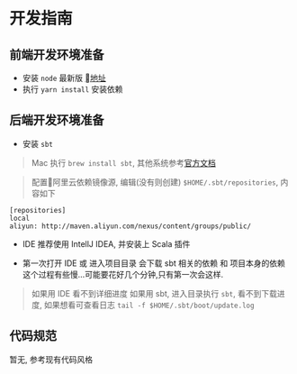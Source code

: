 
# 开发指南

## 前端开发环境准备

- 安装 `node` 最新版 [地址](https://nodejs.org/en/)
- 执行 `yarn install` 安装依赖

## 后端开发环境准备

- 安装 `sbt`

> Mac 执行 `brew install sbt`, 其他系统参考[官方文档](https://www.scala-sbt.org/documentation.html)

> 配置阿里云依赖镜像源, 编辑(没有则创建) `$HOME/.sbt/repositories`, 内容如下

```
[repositories]
local
aliyun: http://maven.aliyun.com/nexus/content/groups/public/
```

- IDE 推荐使用 IntellJ IDEA, 并安装上 Scala 插件

- 第一次打开 IDE 或 进入项目目录 会下载 sbt 相关的依赖 和 项目本身的依赖这个过程有些慢...可能要花好几个分钟,只有第一次会这样.

> 如果用 IDE 看不到详细进度
> 如果用 sbt, 进入目录执行 `sbt`, 看不到下载进度, 如果想看可查看日志 `tail -f $HOME/.sbt/boot/update.log`

## 代码规范

暂无, 参考现有代码风格
